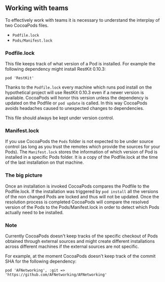 ## Working with teams

To effectively work with teams it is necessary to understand the interplay of
two CocoaPods files.

- `Podfile.lock`
- `Pods/Manifest.lock`


### Podfile.lock

This file keeps track of what version of a Pod is installed. For example the
following dependency might install RestKit 0.10.3:

    pod 'RestKit'

Thanks to the `Podfile.lock` every machine which runs pod install on the
hypothetical project will use RestKit 0.10.3 even if a newer version is
available. CocoaPods will honor this version unless the dependency is updated
on the Podfile or `pod update` is called. In this way CocoaPods avoids headaches
caused to unexpected changes to dependencies.

This file should always be kept under version control.

### Manifest.lock

If you use CocoaPods the `Pods` folder is not expected to be under source
control (as long as you trust the remotes which provide the sources for your
Pods). The `Manifest.lock` stores the information of which version of Pod is
installed in a specific Pods folder. It is a copy of the Podfile.lock at the
time of the last installation on that machine.

### The big picture

Once an installation is invoked CocoaPods compares the Podfile to the
Podfile.lock.  If the installation was triggered by `pod install` all the
versions of the non changed Pods are locked and thus will not be updated. Once
the resolution process is completed CocoaPods will compare the resolved version
of the Pods to the Pods/Manifest.lock in order to detect which Pods actually
need to be installed.

### Note

Currently CocoaPods doesn't keep tracks of the specific checkout of Pods
obtained through external sources and might create different installations
across different machines if the external sources are not specific.

For example, at the moment CocoaPods doesn't keep track of the commit SHA for
the following dependency:

    pod 'AFNetworking', :git => 'https://github.com/AFNetworking/AFNetworking'

